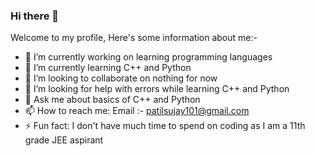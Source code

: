### Hi there 👋

Welcome to my profile, Here's some information about me:-


- 🔭 I’m currently working on learning programming languages
- 🌱 I’m currently learning C++ and Python
- 👯 I’m looking to collaborate on nothing for now
- 🤔 I’m looking for help with errors while learning C++ and Python
- 💬 Ask me about basics of C++ and Python
- 📫 How to reach me: Email :- patilsujay101@gmail.com
- ⚡ Fun fact: I don't have much time to spend on coding as I am a 11th grade JEE aspirant
